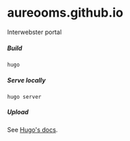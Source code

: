 # aureooms.github.io
Interwebster portal

##### Build
```console
hugo
```

##### Serve locally
```console
hugo server
```

##### Upload
See [Hugo's docs](https://gohugo.io/hosting-and-deployment/hosting-on-github/#initialize-your-gh-pages-branch).
